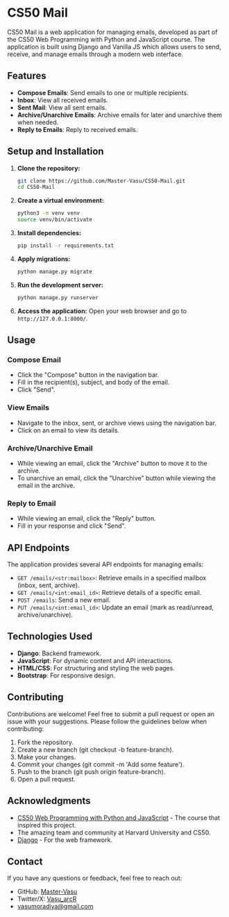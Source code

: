 # CS50 Mail

CS50 Mail is a web application for managing emails, developed as part of the CS50 Web Programming with Python and JavaScript course. The application is built using Django and Vanilla JS which allows users to send, receive, and manage emails through a modern web interface.


## Features

- **Compose Emails**: Send emails to one or multiple recipients.
- **Inbox**: View all received emails.
- **Sent Mail**: View all sent emails.
- **Archive/Unarchive Emails**: Archive emails for later and unarchive them when needed.
- **Reply to Emails**: Reply to received emails.


## Setup and Installation

1. **Clone the repository:**

   ```bash
   git clone https://github.com/Master-Vasu/CS50-Mail.git
   cd CS50-Mail

2. **Create a virtual environment:**

    ```bash
    python3 -m venv venv
    source venv/bin/activate

3. **Install dependencies:**

    ```bash
    pip install -r requirements.txt

4. **Apply migrations:**

    ```bash
    python manage.py migrate

5. **Run the development server:**

    ```bash
    python manage.py runserver

6. **Access the application:**
    Open your web browser and go to `http://127.0.0.1:8000/`.


## Usage

### Compose Email

- Click the "Compose" button in the navigation bar.
- Fill in the recipient(s), subject, and body of the email.
- Click "Send".

### View Emails

- Navigate to the inbox, sent, or archive views using the navigation bar.
- Click on an email to view its details.

### Archive/Unarchive Email

- While viewing an email, click the "Archive" button to move it to the archive.
- To unarchive an email, click the "Unarchive" button while viewing the email in the archive.

### Reply to Email

- While viewing an email, click the "Reply" button.
- Fill in your response and click "Send".


## API Endpoints

The application provides several API endpoints for managing emails:

- `GET /emails/<str:mailbox>`: Retrieve emails in a specified mailbox (inbox, sent, archive).
- `GET /emails/<int:email_id>`: Retrieve details of a specific email.
- `POST /emails`: Send a new email.
- `PUT /emails/<int:email_id>`: Update an email (mark as read/unread, archive/unarchive).


## Technologies Used

- **Django**: Backend framework.
- **JavaScript**: For dynamic content and API interactions.
- **HTML/CSS**: For structuring and styling the web pages.
- **Bootstrap**: For responsive design.


## Contributing

Contributions are welcome! Feel free to submit a pull request or open an issue with your suggestions. Please follow the guidelines below when contributing:

1. Fork the repository.
2. Create a new branch (git checkout -b feature-branch).
3. Make your changes.
4. Commit your changes (git commit -m 'Add some feature').
5. Push to the branch (git push origin feature-branch).
6. Open a pull request.


## Acknowledgments

- [CS50 Web Programming with Python and JavaScript](https://cs50.harvard.edu/web/2020/) - The course that inspired this project.
- The amazing team and community at Harvard University and CS50.
- [Django](https://www.djangoproject.com/) - For the web framework.


## Contact

If you have any questions or feedback, feel free to reach out:

- GitHub: [Master-Vasu](https://github.com/Master-Vasu)
- Twitter/X: [Vasu_arcR](https://x.com/Vasu_arcR)
- vasumoradiya@gmail.com
